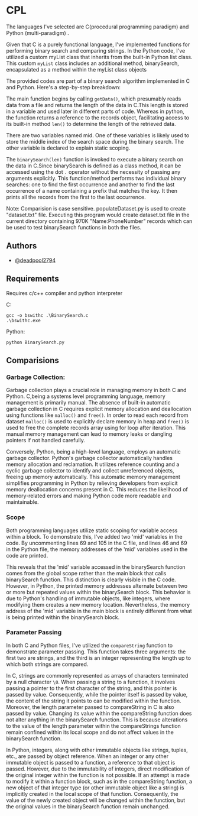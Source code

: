 # CPL

The languages I've selected are C(procedural programming paradigm) and Python (multi-paradigm) . 

Given that C is a purely functional language, I've implemented functions for performing binary search and comparing strings. In the Python code, I've utilized a custom myList class that inherits from the built-in Python list class. This custom `myList` class includes an additional method, binarySearch, encapsulated as a method within the myList class objects

The provided codes are part of a binary search algorithm implemented in C and Python. Here's a step-by-step breakdown:

The main function begins by calling `getData()`, which presumably reads data from a file and returns the length of the data in C.This length is stored in a variable and used later in different parts of code. Whereas in python, the function returns a reference to the records object, facilitating access to its built-in method `len()` to determine the length of the retrieved data.

There are two variables named mid. One of these variables is likely used to store the middle index of the search space during the binary search. The other variable is declared to explain static scoping.

The `binarySearch(len)` function is invoked to execute a binary search on the data in C.Since binarySearch is defined as a class method, it can be accessed using the dot `.` operator without the necessity of passing any arguments explicitly. This function/method performs two individual binary searches: one to find the first occurrence and another to find the last occurrence of a name containing a prefix that matches the key. It then prints all the records from the first to the last occurrence.


Note: Comparision is case sensitive. populateDataset.py is used to create "dataset.txt" file. Executing this program would create dataset.txt file in the current directory containing 970K "Name:PhoneNumber" records which can be used to test binarySearch functions in both the files.


## Authors

- [@deadpool2794](https://github.com/deadpool2794)


## Requirements
Requires c/c++ compiler and python interpreter

C:
```
gcc -o bswithc .\BinarySearch.c
.\bswithc.exe
```
Python:
```
python BinarySearch.py

```
## Comparisions
### Garbage Collection:
Garbage collection plays a crucial role in managing memory in both C and Python. C,being a systems level programming language, memory management is primarily manual. The absence of built-in automatic garbage collection in C requires explicit memory allocation and deallocation using functions like `malloc()` and `free()`. In order to read each record from dataset `malloc()` is used to explicitly declare memory in heap and `free()` is used to free the complete records array using for loop after iteration. This manual memory management can lead to memory leaks or dangling pointers if not handled carefully.

Conversely, Python, being a high-level language, employs an automatic garbage collector. Python's garbage collector automatically handles memory allocation and reclamation. It utilizes reference counting and a cyclic garbage collector to identify and collect unreferenced objects, freeing up memory automatically. This automatic memory management simplifies programming in Python by relieving developers from explicit memory deallocation concerns present in C. This reduces the likelihood of memory-related errors and making Python code more readable and maintainable.

### Scope
Both programming languages utilize static scoping for variable access within a block. To demonstrate this, I've added two 'mid' variables in the code. By uncommenting lines 69 and 105 in the C file, and lines 46 and 69 in the Python file, the memory addresses of the 'mid' variables used in the code are printed. 

This reveals that the 'mid' variable accessed in the binarySearch function comes from the global scope rather than the main block that calls binarySearch function. This distinction is clearly visible in the C code. However, in Python, the printed memory addresses alternate between two or more but repeated values within the binarySearch block. This behavior is due to Python's handling of immutable objects, like integers, where modifying them creates a new memory location. Nevertheless, the memory address of the 'mid' variable in the main block is entirely different from what is being printed within the binarySearch block.

### Parameter Passing

In both C and Python files, I've utilized the `compareString` function to demonstrate parameter passing. This function takes three arguments: the first two are strings, and the third is an integer representing the length up to which both strings are compared.

In C, strings are commonly represented as arrays of characters terminated by a null character `\0`. When passing a string to a function, it involves passing a pointer to the first character of the string, and this pointer is passed by value. Consequently, while the pointer itself is passed by value, the content of the string it points to can be modified within the function. Moreover, the length parameter passed to compareString in C is also passed by value. Changing its value within the compareString function does not alter anything in the binarySearch function. This is because alterations to the value of the length parameter within the compareStrings function remain confined within its local scope and do not affect values in the binarySearch function.

In Python, integers, along with other immutable objects like strings, tuples, etc., are passed by object reference. When an integer or any other immutable object is passed to a function, a reference to that object is passed. However, due to the immutability of integers, direct modification of the original integer within the function is not possible. If an attempt is made to modify it within a function block, such as in the compareString function, a new object of that integer type (or other immutable object like a string) is implicitly created in the local scope of that function. Consequently, the value of the newly created object will be changed within the function, but the original values in the binarySearch function remain unchanged.